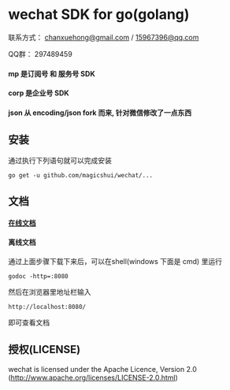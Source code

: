# wechat SDK for go(golang)

联系方式： chanxuehong@gmail.com / 15967396@qq.com

QQ群：    297489459

#### mp 是订阅号 和 服务号 SDK
#### corp 是企业号 SDK
#### json 从 encoding/json fork 而来, 针对微信修改了一点东西

## 安装
通过执行下列语句就可以完成安装

	go get -u github.com/magicshui/wechat/...

## 文档

#### [在线文档](http://godoc.org/github.com/magicshui/wechat)

#### 离线文档
通过上面步骤下载下来后，可以在shell(windows 下面是 cmd) 里运行

	godoc -http=:8080
	
然后在浏览器里地址栏输入 

	http://localhost:8080/
	
即可查看文档

## 授权(LICENSE)

wechat is licensed under the Apache Licence, Version 2.0
(http://www.apache.org/licenses/LICENSE-2.0.html)

